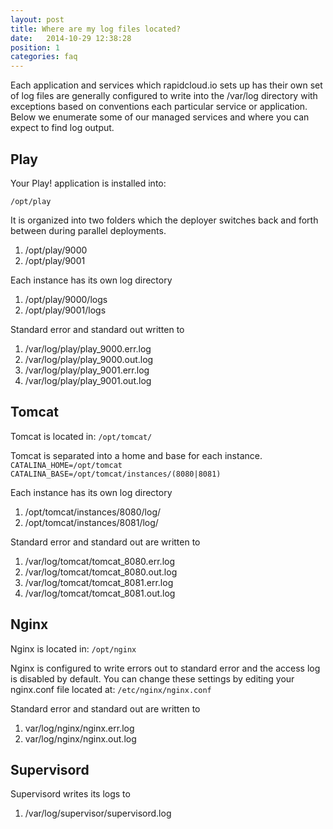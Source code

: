 ```yaml
---
layout: post
title: Where are my log files located?
date:   2014-10-29 12:38:28
position: 1
categories: faq
---
```


Each application and services which rapidcloud.io sets up has their own set of log files are generally configured to write into the /var/log directory with exceptions based on conventions each particular service or application. Below we enumerate some of our managed services and where you can expect to find log output.

## Play

Your Play! application is installed into:

<code>/opt/play</code>

It is organized into two folders which the deployer switches back and forth between during parallel deployments.

1. /opt/play/9000
1. /opt/play/9001

Each instance has its own log directory

1. /opt/play/9000/logs
1. /opt/play/9001/logs

Standard error and standard out written to 

1. /var/log/play/play_9000.err.log
1. /var/log/play/play_9000.out.log
1. /var/log/play/play_9001.err.log
1. /var/log/play/play_9001.out.log

## Tomcat

Tomcat is located in:
<code>/opt/tomcat/</code>


Tomcat is separated into a home and base for each instance.
<code>
	CATALINA_HOME=/opt/tomcat
	CATALINA_BASE=/opt/tomcat/instances/(8080|8081)
</code>

Each instance has its own log directory

1. /opt/tomcat/instances/8080/log/
1. /opt/tomcat/instances/8081/log/

Standard error and standard out are written to

1. /var/log/tomcat/tomcat_8080.err.log
1. /var/log/tomcat/tomcat_8080.out.log
1. /var/log/tomcat/tomcat_8081.err.log
1. /var/log/tomcat/tomcat_8081.out.log



## Nginx

Nginx is located in:
<code>/opt/nginx </code>

Nginx is configured to write errors out to standard error and the access log is disabled by default. 
You can change these settings by editing your nginx.conf file located at: <code>/etc/nginx/nginx.conf </code>

Standard error and standard out are written to

1. var/log/nginx/nginx.err.log
1. var/log/nginx/nginx.out.log

## Supervisord

Supervisord writes its logs to

1. /var/log/supervisor/supervisord.log